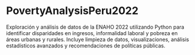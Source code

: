 # PovertyAnalysisPeru2022
Exploración y análisis de datos de la ENAHO 2022 utilizando Python para identificar disparidades en ingresos, informalidad laboral y pobreza en áreas urbanas y rurales. Incluye limpieza de datos, visualizaciones, análisis estadísticos avanzados y recomendaciones de políticas públicas.
